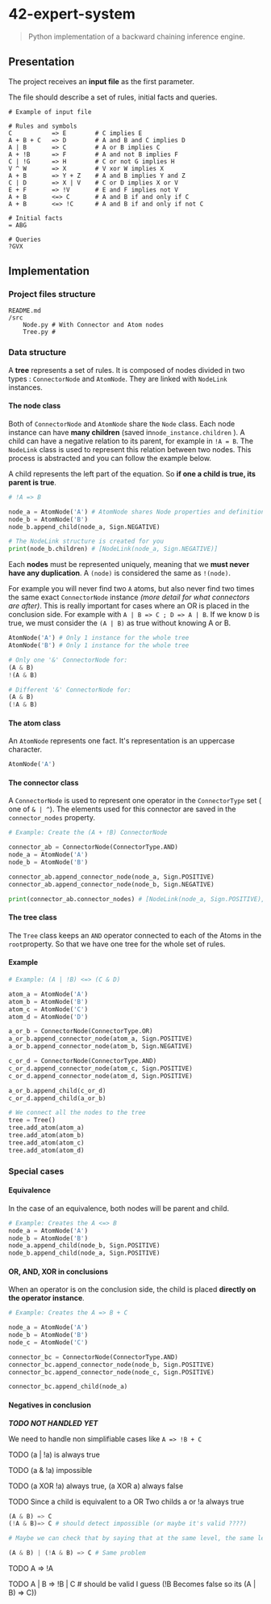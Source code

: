# 42-expert-system

> Python implementation of a backward chaining inference engine.

## Presentation

The project receives an **input file** as the first parameter.

The file should describe a set of rules, initial facts and queries.

```
# Example of input file

# Rules and symbols
C           => E        # C implies E
A + B + C   => D        # A and B and C implies D
A | B       => C        # A or B implies C
A + !B      => F        # A and not B implies F
C | !G      => H        # C or not G implies H
V ^ W       => X        # V xor W implies X
A + B       => Y + Z    # A and B implies Y and Z
C | D       => X | V    # C or D implies X or V
E + F       => !V       # E and F implies not V
A + B       <=> C       # A and B if and only if C
A + B       <=> !C      # A and B if and only if not C

# Initial facts
= ABG

# Queries
?GVX
```

## Implementation

### Project files structure

```
README.md
/src
    Node.py # With Connector and Atom nodes
    Tree.py #
```

### Data structure

A **tree** represents a set of rules. It is composed of nodes divided in two types : `ConnectorNode` and `AtomNode`. They are linked with `NodeLink` instances.

#### The node class

Both of `ConnectorNode` and `AtomNode` share the `Node` class. Each node instance can have **many children** (saved in`node_instance.children` ). A child can have a negative relation to its parent, for example in `!A = B`. The `NodeLink` class is used to represent this relation between two nodes. This process is abstracted and you can follow the example below.

A child represents the left part of the equation. So **if one a child is true, its parent is true**.

```python
# !A => B

node_a = AtomNode('A') # AtomNode shares Node properties and definitions
node_b = AtomNode('B')
node_b.append_child(node_a, Sign.NEGATIVE)

# The NodeLink structure is created for you
print(node_b.children) # [NodeLink(node_a, Sign.NEGATIVE)]
```

Each **nodes** must be represented uniquely, meaning that we **must never have any duplication**. A `(node)` is considered the same as `!(node)`.

For example you will never find two `A` atoms, but also never find two times the same exact `ConnectorNode` instance  *(more detail for what connectors are after)*. This is really important for cases where an OR is placed in the conclusion side. For example with `A | B => C ; D => A | B`. If we know `D` is true, we must consider the `(A | B)` as true without knowing A or B.

```python
AtomNode('A') # Only 1 instance for the whole tree
AtomNode('B') # Only 1 instance for the whole tree

# Only one '&' ConnectorNode for:
(A & B)
!(A & B)

# Different '&' ConnectorNode for:
(A & B)
(!A & B)
```

#### The atom class

An `AtomNode` represents one fact. It's representation is an uppercase character.

```python
AtomNode('A')
```

#### The connector class

A `ConnectorNode` is used to represent one operator in the `ConnectorType` set  ( one of `& | ^`). The elements used for this connector are saved in the `connector_nodes` property.

```python
# Example: Create the (A + !B) ConnectorNode

connector_ab = ConnectorNode(ConnectorType.AND)
node_a = AtomNode('A')
node_b = AtomNode('B')

connector_ab.append_connector_node(node_a, Sign.POSITIVE)
connector_ab.append_connector_node(node_b, Sign.NEGATIVE)

print(connector_ab.connector_nodes) # [NodeLink(node_a, Sign.POSITIVE), NodeLink(node_b, Sign.NEGATIVE)]
```

#### The tree class

The `Tree` class keeps an `AND` operator connected to each of the Atoms in the `root`property. So that we have one tree for the whole set of rules.

#### Example

```python
# Example: (A | !B) <=> (C & D)

atom_a = AtomNode('A')
atom_b = AtomNode('B')
atom_c = AtomNode('C')
atom_d = AtomNode('D')

a_or_b = ConnectorNode(ConnectorType.OR)
a_or_b.append_connector_node(atom_a, Sign.POSITIVE)
a_or_b.append_connector_node(atom_b, Sign.NEGATIVE)

c_or_d = ConnectorNode(ConnectorType.AND)
c_or_d.append_connector_node(atom_c, Sign.POSITIVE)
c_or_d.append_connector_node(atom_d, Sign.POSITIVE)

a_or_b.append_child(c_or_d)
c_or_d.append_child(a_or_b)

# We connect all the nodes to the tree
tree = Tree()
tree.add_atom(atom_a)
tree.add_atom(atom_b)
tree.add_atom(atom_c)
tree.add_atom(atom_d)
```

### Special cases

#### Equivalence

In the case of an equivalence, both nodes will be parent and child.

```python
# Example: Creates the A <=> B
node_a = AtomNode('A')
node_b = AtomNode('B')
node_a.append_child(node_b, Sign.POSITIVE)
node_b.append_child(node_a, Sign.POSITIVE)
```

#### OR, AND, XOR in conclusions

When an operator is on the conclusion side, the child is placed **directly on the operator instance**.

```python
# Example: Creates the A => B + C

node_a = AtomNode('A')
node_b = AtomNode('B')
node_c = AtomNode('C')

connector_bc = ConnectorNode(ConnectorType.AND)
connector_bc.append_connector_node(node_b, Sign.POSITIVE)
connector_bc.append_connector_node(node_c, Sign.POSITIVE)

connector_bc.append_child(node_a)
```

#### Negatives in conclusion

***TODO NOT HANDLED YET***

We need to handle non simplifiable cases like `A => !B + C`

TODO (a | !a) is always true

TODO (a & !a) impossible

TODO (a XOR !a) always true, (a XOR a) always false

TODO Since a child is equivalent to a OR Two childs a or !a always true

```python
(A & B) => C
(!A & B)=> C # should detect impossible (or maybe it's valid ????)

# Maybe we can check that by saying that at the same level, the same letter must have same sign

(A & B) | (!A & B) => C # Same problem

```

TODO A => !A

TODO A | B => !B | C # should be  valid  I guess (!B  Becomes false so its (A | B) => C))
